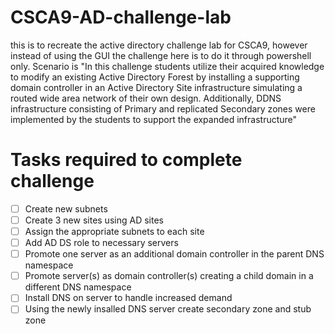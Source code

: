 # CSCA9-AD-challenge-lab
this is to recreate the active directory challenge lab for CSCA9, however instead of using the GUI the challenge here is to do it through powershell only. Scenario is "In this challenge students utilize their acquired knowledge to modify an existing Active Directory Forest by installing a supporting domain controller in an Active Directory Site infrastructure simulating a routed wide area network of their own design. Additionally, DDNS infrastructure consisting of Primary and replicated Secondary zones were implemented by the students to support the expanded infrastructure"

# Tasks required to complete challenge
- [ ] Create new subnets 
- [ ] Create 3 new sites using AD sites
- [ ] Assign the appropriate subnets to each site
- [ ] Add AD DS role to necessary servers
- [ ] Promote one server as an additional domain controller in the parent DNS namespace
- [ ] Promote server(s) as domain controller(s) creating a child domain in a different DNS namespace
- [ ] Install DNS on server to handle increased demand
- [ ] Using the newly insalled DNS server create secondary zone and stub zone 

